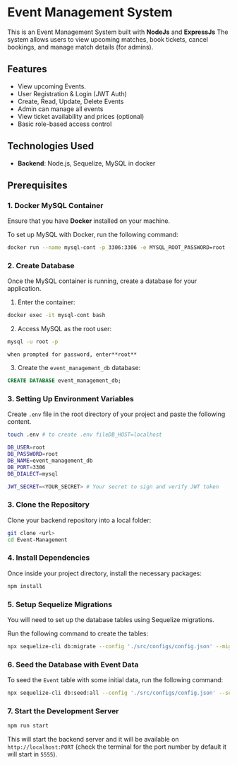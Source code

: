 # Event Management System

This is an Event Management System built with **NodeJs** and **ExpressJs** The system allows users to view upcoming matches, book tickets, cancel bookings, and manage match details (for admins).

## Features

- View upcoming Events.
- User Registration & Login (JWT Auth)
- Create, Read, Update, Delete Events
- Admin can manage all events
- View ticket availability and prices (optional)
- Basic role-based access control

## Technologies Used

- **Backend**: Node.js, Sequelize, MySQL in docker

## Prerequisites

### 1. **Docker MySQL Container**

Ensure that you have **Docker** installed on your machine.

To set up MySQL with Docker, run the following command:

```bash
docker run --name mysql-cont -p 3306:3306 -e MYSQL_ROOT_PASSWORD=root -d mysql
```

### 2. Create Database

Once the MySQL container is running, create a database for your application.

1. Enter the container:

```bash
docker exec -it mysql-cont bash
```

2. Access MySQL as the root user:

```bash
mysql -u root -p
```

    when prompted for password, enter**root**

3. Create the `event_management_db` database:

```sql
CREATE DATABASE event_management_db;
```

### 3. Setting Up Environment Variables

Create `.env` file in the root directory of your project and paste the following content.

```bash
touch .env # to create .env fileDB_HOST=localhost

DB_USER=root
DB_PASSWORD=root
DB_NAME=event_management_db
DB_PORT=3306
DB_DIALECT=mysql

JWT_SECRET=<YOUR_SECRET> # Your secret to sign and verify JWT token
```

### 3. Clone the Repository

Clone your backend repository into a local folder:

```bash
git clone <url>
cd Event-Management
```

### 4. Install Dependencies

Once inside your project directory, install the necessary packages:

```bash
npm install
```

### 5. Setup Sequelize Migrations

You will need to set up the database tables using Sequelize migrations.

Run the following command to create the tables:

```bash
npx sequelize-cli db:migrate --config './src/configs/config.json' --migrations-path './src/migrations'
```

### 6. Seed the Database with Event Data

To seed the `Event` table with some initial data, run the following command:

```bash
npx sequelize-cli db:seed:all --config './src/configs/config.json' --seeders-path './src/seeders'
```

### 7. Start the Development Server

```bash
npm run start
```

This will start the backend server and it will be available on `http://localhost:PORT` (check the terminal for the port number by default it will start in `5555`).
